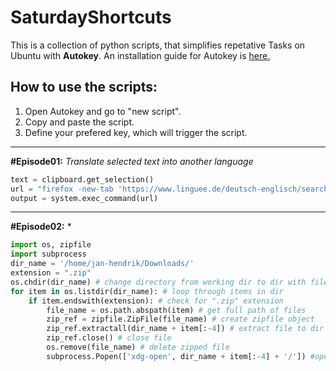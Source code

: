# SaturdayShortcuts

This is a collection of python scripts, that simplifies repetative Tasks on Ubuntu with **Autokey**. 
An installation guide for Autokey is [here.](https://github.com/autokey/autokey/wiki/Installing#debian-and-derivatives)

## How to use the scripts:
1. Open Autokey and go to "new script".
2. Copy and paste the script.
3. Define your prefered key, which will trigger the script.

---
**#Episode01:** *Translate selected text into another language*

```python
text = clipboard.get_selection()
url = "firefox -new-tab 'https://www.linguee.de/deutsch-englisch/search?source=auto&query=" + text + "'"
output = system.exec_command(url)
```
---

**#Episode02:** *

```python
import os, zipfile
import subprocess
dir_name = '/home/jan-hendrik/Downloads/'
extension = ".zip"
os.chdir(dir_name) # change directory from working dir to dir with files
for item in os.listdir(dir_name): # loop through items in dir
    if item.endswith(extension): # check for ".zip" extension
        file_name = os.path.abspath(item) # get full path of files
        zip_ref = zipfile.ZipFile(file_name) # create zipfile object
        zip_ref.extractall(dir_name + item[:-4]) # extract file to dir
        zip_ref.close() # close file
        os.remove(file_name) # delete zipped file
        subprocess.Popen(['xdg-open', dir_name + item[:-4] + '/']) #open folder
```

